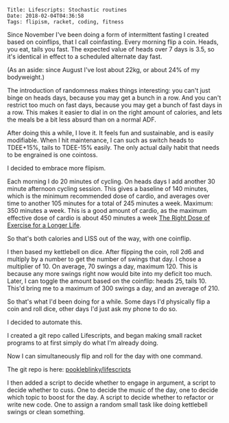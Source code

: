     Title: Lifescripts: Stochastic routines
    Date: 2018-02-04T04:36:58
    Tags: flipism, racket, coding, fitness
Since November I've been doing a form of intermittent fasting I
created based on coinflips, that I call coinfasting. Every morning flip a coin.
Heads, you eat, tails you fast. The expected value of heads over 7 days is 3.5, so it's identical in
effect to a scheduled alternate day fast.

(As an aside: since August I've lost about 22kg, or about 24% of my bodyweight.)

The introduction of randomness makes things interesting: you can't
just binge on heads days, because you may get a bunch in a row. And
you can't restrict too much on fast days, because you may get a bunch
of fast days in a row. This makes it easier to dial in on the right
amount of calories, and lets the meals be a bit less absurd than on a
normal ADF.

After doing this a while, I love it. It feels fun and sustainable, and
is easily modifiable. When I hit maintenance, I can such as switch
heads to TDEE+15%, tails to TDEE-15% easily. The only actual daily
habit that needs to be engrained is one cointoss.

I decided to embrace more flipism.

Each morning I do 20 minutes of cycling. On heads days I add another
30 minute afternoon cycling session. This gives a baseline of 140
minutes, which is the minimum recommended dose of cardio, and averages
over time to another 105 minutes for a total of 245 minutes a
week. Maximum: 350 minutes a week. This is a good amount of cardio, as
the maximum effective dose of cardio is about 450 minutes a week
[The Right Dose of Exercise for a Longer Life](https://well.blogs.nytimes.com/2015/04/15/the-right-dose-of-exercise-for-a-longer-life/).

So that's both calories and LISS out of the way, with one coinflip.

I then based my kettlebell on dice. After flipping the coin, roll 2d6
and multiply by a number to get the number of swings that day. I chose
a multiplier of 10. On average, 70 swings a day, maximum 120. This is
because any more swings right now would bite into my deficit too
much. Later, I can toggle the amount based on the coinflip: heads 25,
tails 10. This'd bring me to a maximum of 300 swings a day, and an
average of 210.

So that's what I'd been doing for a while. Some days I'd physically
flip a coin and roll dice, other days I'd just ask my phone to do so.

I decided to automate this.

I created a git repo called Lifescripts, and began making small racket
programs to at first simply do what I'm already doing.

Now I can simultaneously flip and roll for the day with one command.

The git repo is here: [pookleblinky/lifescripts](https://github.com/pookleblinky/lifescripts)

I then added a script to decide whether to engage in argument, a
script to decide whether to cuss. One to decide the music of the day,
one to decide which topic to boost for the day. A script to decide
whether to refactor or write new code. One to assign a random small
task like doing kettlebell swings or clean something.
